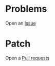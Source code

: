 # Problems

Open an [Issue](https://github.com/foreign-sub/ha_fbx/issues)

# Patch

Open a [Pull requests](https://github.com/foreign-sub/ha_fbx/pulls)
